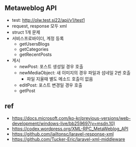 ## Metaweblog API
* test: http://olw.test.sj22/api/v1/test1
* request, response 모두 xml
* struct 1개 문제
* 서비스프로바이더, 계정 등록
    * getUsersBlogs
    * getCategories
    * getRecentPosts
* 게시
    * newPost: 포스트 생성일 경우 호출
    * newMediaObject: 새 이미지의 경우 파일과 섬네일 2번 호출
        * 파일 지울때 별도 메소드 호출이 없음
    * editPost: 포스트 변경일 경우 호출
    * getPost

## ref
* https://docs.microsoft.com/ko-kr/previous-versions/web-development/windows-live/bb259697(v=msdn.10)
* https://codex.wordpress.org/XML-RPC_MetaWeblog_API
* https://github.com/jailtonsc/laravel-response-xml
* https://github.com/Tucker-Eric/laravel-xml-middleware
